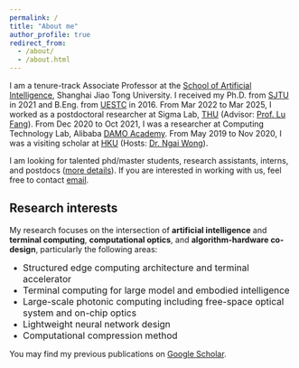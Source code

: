 ```yaml
---
permalink: /
title: "About me"
author_profile: true
redirect_from: 
  - /about/
  - /about.html
---
```


I am a tenure-track Associate Professor at the [School of Artificial Intelligence](https://soai.sjtu.edu.cn/), Shanghai Jiao Tong University. I received my Ph.D. from [SJTU](https://dmne.sjtu.edu.cn/dmne/) in 2021 and B.Eng. from [UESTC](https://www.ese.uestc.edu.cn/) in 2016. From Mar 2022 to Mar 2025, I worked as a postdoctoral researcher at Sigma Lab, [THU](https://www.ee.tsinghua.edu.cn/) (Advisor: [Prof. Lu Fang](https://www.luvision.net/)). From Dec 2020 to Oct 2021, I was a researcher at Computing Technology Lab, Alibaba [DAMO Academy](https://damo.alibaba.com/). From May 2019 to Nov 2020, I was a visiting scholar at [HKU](https://www.eee.hku.hk/) (Hosts: [Dr. Ngai Wong](https://www.eee.hku.hk/~nwong/)). 

I am looking for talented phd/master students, research assistants, interns, and postdocs ([more details](/position/)). If you are interested in working with us, feel free to contact [email](mailto:cyuan328@gmail.com).


## Research interests

My research focuses on the intersection of __artificial intelligence__ and __terminal computing__, __computational optics__, and __algorithm-hardware co-design__, particularly the following areas:

- <font size="3">Structured edge computing architecture and terminal accelerator</font>
- <font size="3">Terminal computing for large model and embodied intelligence</font>
- <font size="3">Large-scale photonic computing including free-space optical system and on-chip optics</font>
- <font size="3">Lightweight neural network design</font>
- <font size="3">Computational compression method</font>

You may find my previous publications on [Google Scholar](https://scholar.google.com/citations?user=XJLW5xMAAAAJ&hl=zh-CN).


